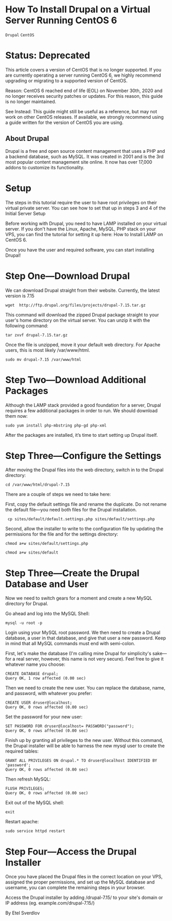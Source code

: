 # How To Install Drupal on a Virtual Server Running CentOS 6

```Drupal``` ```CentOS```










# Status: Deprecated


This article covers a version of CentOS that is no longer supported. If you are currently operating a server running CentOS 6, we highly recommend upgrading or migrating to a supported version of CentOS.


Reason:
CentOS 6 reached end of life (EOL) on November 30th, 2020 and no longer receives security patches or updates. For this reason, this guide is no longer maintained.


See Instead:
This guide might still be useful as a reference, but may not work on other CentOS releases. If available, we strongly recommend using a guide written for the version of CentOS you are using.


## About Drupal


Drupal is a free and open source content management that uses a PHP and a backend database, such as MySQL. It was created in 2001 and is the 3rd most popular content management site online. It now has over 17,000 addons to customize its functionality.


# Setup


The steps in this tutorial require the user to have root privileges on their virtual private server. You can see how to set that up in steps 3 and 4 of the Initial Server Setup


Before working with Drupal, you need to have LAMP installed on your virtual server. If you don't have the Linux, Apache, MySQL, PHP stack on your VPS, you can find the tutorial for setting it up here: How to Install LAMP on CentOS 6.


Once you have the user and required software, you can start installing Drupal!


# Step One—Download Drupal


We can download Drupal straight from their website. Currently, the latest version is 7.15


```
wget  http://ftp.drupal.org/files/projects/drupal-7.15.tar.gz
```


This command will download the zipped Drupal package straight to your user's home directory on the virtual server. You can unzip it with the following command:


```
tar zxvf drupal-7.15.tar.gz 
```


Once the file is unzipped, move it your default web directory. For Apache users, this is most likely  /var/www/html.


```
sudo mv drupal-7.15 /var/www/html
```


# Step Two—Download Additional Packages


Although the LAMP stack provided a good foundation for a server, Drupal requires a few additional packages in order to run. We should download them now:


```
sudo yum install php-mbstring php-gd php-xml
```


After the packages are installed, it’s time to start setting up Drupal itself.


# Step Three—Configure the Settings


After moving the Drupal files into the web directory, switch in to the Drupal directory:


```
cd /var/www/html/drupal-7.15
```


There are a couple of steps we need to take here:


First, copy the default settings file and rename the duplicate. Do not rename the default file—you need both files for the Drupal installation.


```
 cp sites/default/default.settings.php sites/default/settings.php
```


Second, allow the installer to write to the configuration file by updating the permissions for the file and for the settings directory:


```
chmod a+w sites/default/settings.php
```


```
chmod a+w sites/default
```


# Step Three—Create the Drupal Database and User


Now we need to switch gears for a moment and create a new MySQL directory for Drupal.


Go ahead and log into the MySQL Shell:


```
mysql -u root -p
```


Login using your MySQL root password. We then need to create a  Drupal database, a user in that database, and give that user a new password. Keep in mind that all MySQL commands must end with semi-colon.


First, let's make the database (I'm calling mine Drupal for simplicity's sake—for a real server, however, this name is not very secure). Feel free to give it whatever name you choose:


```
CREATE DATABASE drupal;
Query OK, 1 row affected (0.00 sec)
```


Then we need to create the new user. You can replace the database, name, and password, with whatever you prefer:


```
CREATE USER druser@localhost;
Query OK, 0 rows affected (0.00 sec)
```


Set the password for your new user:


```
SET PASSWORD FOR druser@localhost= PASSWORD("password");
Query OK, 0 rows affected (0.00 sec)
```


Finish up by granting all privileges to the new user. Without this command, the Drupal installer will be able to harness the new mysql user to create the required tables:


```
GRANT ALL PRIVILEGES ON drupal.* TO druser@localhost IDENTIFIED BY 'password';
Query OK, 0 rows affected (0.00 sec)
```


Then refresh MySQL:


```
FLUSH PRIVILEGES;
Query OK, 0 rows affected (0.00 sec)
```


Exit out of the MySQL shell:


```
exit
```


Restart apache:


```
sudo service httpd restart
```


# Step Four—Access the Drupal Installer


Once you have placed the Drupal files in the correct location on your VPS, assigned the proper permissions, and set up the MySQL database and username, you can complete the remaining steps in your browser.


Access the Drupal installer by adding /drupal-7.15/ to your site's domain or IP address (eg. example.com/drupal-7.15/)


By Etel Sverdlov
